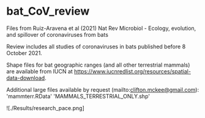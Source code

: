 # bat_CoV_review
Files from Ruiz-Aravena et al (2021) Nat Rev Microbiol - Ecology, evolution, and spillover of coronaviruses from bats

Review includes all studies of coronaviruses in bats published before 8 October 2021.

Shape files for bat geographic ranges (and all other terrestrial mammals) are available from IUCN at https://www.iucnredlist.org/resources/spatial-data-download.

Additional large files available by request (mailto:clifton.mckee@gmail.com):
'mammterr.RData'
'MAMMALS_TERRESTRIAL_ONLY.shp'

![./Results/research_pace.png]
